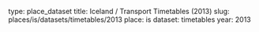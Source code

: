 type: place_dataset
title: Iceland / Transport Timetables (2013)
slug: places/is/datasets/timetables/2013
place: is
dataset: timetables
year: 2013
